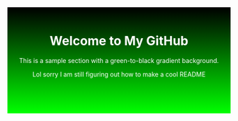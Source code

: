 <div align="center" style="height:200px; background: linear-gradient(to top, #00ff00, #000000); color:white; padding:20px;">
  <h1>Welcome to My GitHub</h1>
  <p>This is a sample section with a green-to-black gradient background.</p>
  <p>Lol sorry I am still figuring out how to make a cool README</p>
</div>
